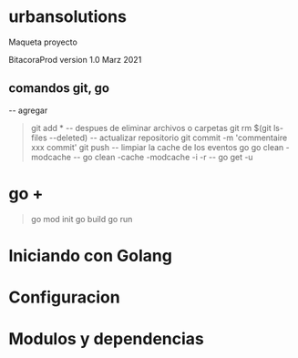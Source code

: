 # urbansolutions

Maqueta proyecto 

BitacoraProd version 1.0
Marz 2021


## comandos git, go
-- agregar
> git add *
-- despues de eliminar archivos o carpetas 
> git rm $(git ls-files --deleted)
-- actualizar repositorio
> git commit -m 'commentaire xxx commit'
> git push
-- limpiar la cache de los eventos go
> go clean -modcache
-- 
> go clean -cache -modcache -i -r
-- 
> go get -u

# go + 
> go mod init
> go build
> go run



# Iniciando con Golang

# Configuracion

# Modulos y dependencias
